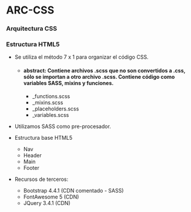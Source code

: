 # ARC-CSS
### Arquitectura CSS
### Estructura HTML5

* Se utiliza el método 7 x 1 para organizar el código CSS.
   * #### abstract: Contiene archivos .scss que no son convertidos a .css, sólo se importan a otro archivo .scss. Contiene código como variables SASS, mixins y funciones.
      * _functions.scss
      * _mixins.scss
      * _placeholders.scss
      * _variables.scss

* Utilizamos SASS como pre-procesador.

* Estructura base HTML5
   * Nav
   * Header
   * Main
   * Footer

* Recursos de terceros:
   * Bootstrap 4.4.1 (CDN comentado - SASS)
   * FontAwesome 5 (CDN)
   * JQuery 3.4.1 (CDN)